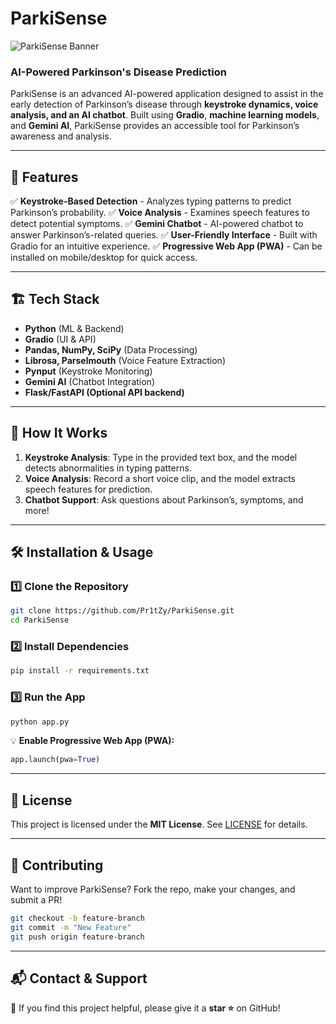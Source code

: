 # ParkiSense
![ParkiSense Banner](https://github.com/Pr1tZy/ParkiSense/blob/main/banner.png)

### AI-Powered Parkinson's Disease Prediction

ParkiSense is an advanced AI-powered application designed to assist in the early detection of Parkinson’s disease through **keystroke dynamics, voice analysis, and an AI chatbot**. Built using **Gradio**, **machine learning models**, and **Gemini AI**, ParkiSense provides an accessible tool for Parkinson’s awareness and analysis.

---

## 🚀 Features

✅ **Keystroke-Based Detection** - Analyzes typing patterns to predict Parkinson’s probability.
✅ **Voice Analysis** - Examines speech features to detect potential symptoms.
✅ **Gemini Chatbot** - AI-powered chatbot to answer Parkinson’s-related queries.
✅ **User-Friendly Interface** - Built with Gradio for an intuitive experience.
✅ **Progressive Web App (PWA)** - Can be installed on mobile/desktop for quick access.

---

## 🏗️ Tech Stack

- **Python** (ML & Backend)
- **Gradio** (UI & API)
- **Pandas, NumPy, SciPy** (Data Processing)
- **Librosa, Parselmouth** (Voice Feature Extraction)
- **Pynput** (Keystroke Monitoring)
- **Gemini AI** (Chatbot Integration)
- **Flask/FastAPI (Optional API backend)**

---

## 🎯 How It Works

1. **Keystroke Analysis**: Type in the provided text box, and the model detects abnormalities in typing patterns.
2. **Voice Analysis**: Record a short voice clip, and the model extracts speech features for prediction.
3. **Chatbot Support**: Ask questions about Parkinson’s, symptoms, and more!

---

## 🛠️ Installation & Usage

### **1️⃣ Clone the Repository**
```bash
git clone https://github.com/Pr1tZy/ParkiSense.git
cd ParkiSense
```

### **2️⃣ Install Dependencies**
```bash
pip install -r requirements.txt
```

### **3️⃣ Run the App**
```bash
python app.py
```

💡 **Enable Progressive Web App (PWA):**
```python
app.launch(pwa=True)
```

---

## 📜 License

This project is licensed under the **MIT License**. See [LICENSE](LICENSE) for details.

---

## 🤝 Contributing

Want to improve ParkiSense? Fork the repo, make your changes, and submit a PR!

```bash
git checkout -b feature-branch
git commit -m "New Feature"
git push origin feature-branch
```

---

## 📬 Contact & Support 

🌟 If you find this project helpful, please give it a **star ⭐** on GitHub!

